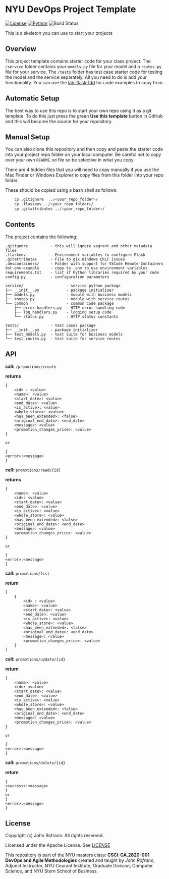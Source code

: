 # NYU DevOps Project Template

[![License](https://img.shields.io/badge/License-Apache_2.0-blue.svg)](https://opensource.org/licenses/Apache-2.0)
[![Python](https://img.shields.io/badge/Language-Python-blue.svg)](https://python.org/)
![Build Status](https://github.com/CSCI-GA-2820-SU23-001/promotions/actions/workflows/tdd.yaml/badge.svg)

This is a skeleton you can use to start your projects

## Overview

This project template contains starter code for your class project. The `/service` folder contains your `models.py` file for your model and a `routes.py` file for your service. The `/tests` folder has test case starter code for testing the model and the service separately. All you need to do is add your functionality. You can use the [lab-flask-tdd](https://github.com/nyu-devops/lab-flask-tdd) for code examples to copy from.

## Automatic Setup

The best way to use this repo is to start your own repo using it as a git template. To do this just press the green **Use this template** button in GitHub and this will become the source for your repository.

## Manual Setup

You can also clone this repository and then copy and paste the starter code into your project repo folder on your local computer. Be careful not to copy over your own `README.md` file so be selective in what you copy.

There are 4 hidden files that you will need to copy manually if you use the Mac Finder or Windows Explorer to copy files from this folder into your repo folder.

These should be copied using a bash shell as follows:

```bash
    cp .gitignore  ../<your_repo_folder>/
    cp .flaskenv ../<your_repo_folder>/
    cp .gitattributes ../<your_repo_folder>/
```

## Contents

The project contains the following:

```text
.gitignore          - this will ignore vagrant and other metadata files
.flaskenv           - Environment variables to configure Flask
.gitattributes      - File to gix Windows CRLF issues
.devcontainers/     - Folder with support for VSCode Remote Containers
dot-env-example     - copy to .env to use environment variables
requirements.txt    - list if Python libraries required by your code
config.py           - configuration parameters

service/                   - service python package
├── __init__.py            - package initializer
├── models.py              - module with business models
├── routes.py              - module with service routes
└── common                 - common code package
    ├── error_handlers.py  - HTTP error handling code
    ├── log_handlers.py    - logging setup code
    └── status.py          - HTTP status constants

tests/              - test cases package
├── __init__.py     - package initializer
├── test_models.py  - test suite for business models
└── test_routes.py  - test suite for service routes
```

## API

**call:** `/promotions/create`

**returns**

```
{
    <id> : <value>
    <name>: <value>
    <start_date>: <value>
    <end_date>: <value>
    <is_active>: <value>
    <whole_store>: <value>
    <has_been_extended>: <false>
    <original_end_date>: <end_date>
    <message>: <value>
    <promotion_changes_price>: <value>
}

or 

{
<error>:<message>
}
```

**call:** `promotions/read/{id}`

**returns**

```
{
    <name>: <value>
    <id>: <value>
    <start_date>: <value>
    <end_date>: <value>
    <is_active>: <value>
    <whole_store>: <value>
    <has_been_extended>: <false>
    <original_end_date>: <end_date>
    <message>: <value>
    <promotion_changes_price>: <value>
}

or 

{
<error>:<message>
}
```

**call:** `promotions/list`

**return**

```
[
    {
        <id> : <value>
        <name>: <value>
        <start_date>: <value>
        <end_date>: <value>
        <is_active>: <value>
        <whole_store>: <value>
        <has_been_extended>: <false>
        <original_end_date>: <end_date>
        <message>: <value>
        <promotion_changes_price>: <value>
    }
]
```

**call:** `promotions/update/{id}`

**return**

```
{
    <name>: <value>
    <id>: <value>
    <start_date>: <value>
    <end_date>: <value>
    <is_active>: <value>
    <whole_store>: <value>
    <has_been_extended>: <false>
    <original_end_date>: <end_date>
    <message>: <value>
    <promotion_changes_price>: <value>
}

or 

{
<error>:<message>
}
```

**call:** `promotions/delete/{id}`

**return**

```
{
<success>:<message>
}
or
{
<error>:<message>
}
```

## License

Copyright (c) John Rofrano. All rights reserved.

Licensed under the Apache License. See [LICENSE](LICENSE)

This repository is part of the NYU masters class: **CSCI-GA.2820-001 DevOps and Agile Methodologies** created and taught by *John Rofrano*, Adjunct Instructor, NYU Courant Institute, Graduate Division, Computer Science, and NYU Stern School of Business.
